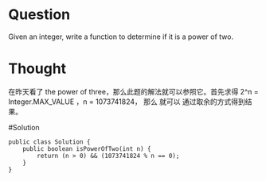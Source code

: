 # Question

Given an integer, write a function to determine if it is a power of two.

# Thought

在昨天看了 the power of three，那么此题的解法就可以参照它。首先求得 2^n = Integer.MAX_VALUE ，n = 1073741824， 那么 就可以 通过取余的方式得到结果。

#Solution

```
public class Solution {
    public boolean isPowerOfTwo(int n) {
        return (n > 0) && (1073741824 % n == 0);
    }
}
```